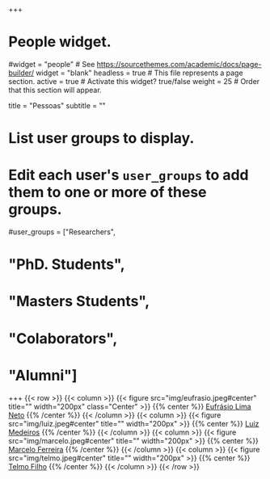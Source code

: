 +++
# People widget.
#widget = "people"  # See https://sourcethemes.com/academic/docs/page-builder/
widget = "blank"
headless = true  # This file represents a page section.
active = true  # Activate this widget? true/false
weight = 25  # Order that this section will appear.

title = "Pessoas"
subtitle = ""

# List user groups to display.
#   Edit each user's `user_groups` to add them to one or more of these groups.
#user_groups = ["Researchers",
#               "PhD. Students",
#               "Masters Students",
#               "Colaborators",
#               "Alumni"]
+++
{{< row >}}
{{< column >}}
{{< figure src="img/eufrasio.jpeg#center" title="" width="200px" class="Center" >}}
{{% center %}}
[Eufrásio Lima Neto](http://lattes.cnpq.br/5580004940091667)
{{% /center %}}
{{< /column >}}
{{< column >}}
{{< figure src="img/luiz.jpeg#center" title="" width="200px" >}}
{{% center %}}
[Luiz Medeiros](http://lattes.cnpq.br/8680871640499952)
{{% /center %}}
{{< /column >}}
{{< column >}}
{{< figure src="img/marcelo.jpeg#center" title="" width="200px" >}}
{{% center %}}
[Marcelo Ferreira](marcelo/)
{{% /center %}}
{{< /column >}}
{{< column >}}
{{< figure src="img/telmo.jpeg#center" title="" width="200px" >}}
{{% center %}}
[Telmo Filho](http://lattes.cnpq.br/4640945954423515)
{{% /center %}}
{{< /column >}}
{{< /row >}}